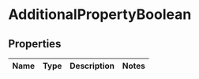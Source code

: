 

# AdditionalPropertyBoolean


## Properties

| Name | Type | Description | Notes |
|------------ | ------------- | ------------- | -------------|



